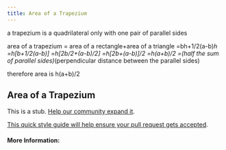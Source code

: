 ```yaml
---
title: Area of a Trapezium
---
```

a trapezium is a quadrilateral only with one pair of parallel sides

area of a  trapezium = area of a rectangle+area of a triangle
                      =bh+1/2(a-b)*h
                      =h[b+1/2(a-b)]
                      =h[2b/2+(a-b)/2]
                      =h[2b+(a-b)]/2
                      =h(a+b)/2
                      =(half the sum of parallel sides)*(perpendicular distance between the parallel sides)
                      
 therefore area is h(a+b)/2
 
## Area of a Trapezium

This is a stub. <a href='https://github.com/freecodecamp/guides/tree/master/src/pages/mathematics/area-of-a-trapezium/index.md' target='_blank' rel='nofollow'>Help our community expand it</a>.

<a href='https://github.com/freecodecamp/guides/blob/master/README.md' target='_blank' rel='nofollow'>This quick style guide will help ensure your pull request gets accepted</a>.

<!-- The article goes here, in GitHub-flavored Markdown. Feel free to add YouTube videos, images, and CodePen/JSBin embeds  -->

#### More Information:
<!-- Please add any articles you think might be helpful to read before writing the article -->


